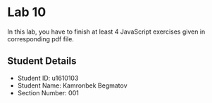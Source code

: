 # Lab 10

In this lab, you have to finish at least 4 JavaScript exercises given in corresponding pdf file. 


## Student Details

- Student ID: u1610103
- Student Name: Kamronbek Begmatov
- Section Number: 001
